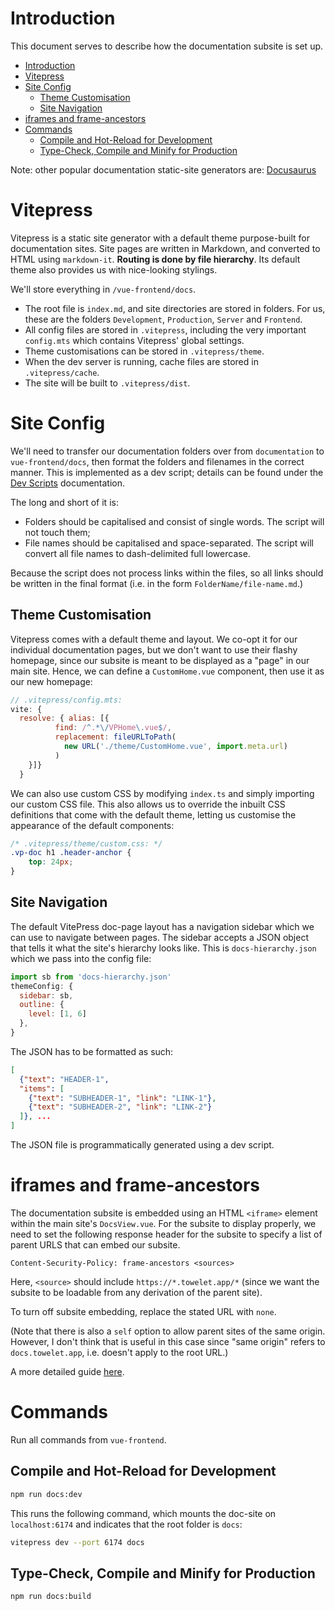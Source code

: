 # Introduction

This document serves to describe how the documentation subsite is set up.

- [Introduction](#introduction)
- [Vitepress](#vitepress)
- [Site Config](#site-config)
  - [Theme Customisation](#theme-customisation)
  - [Site Navigation](#site-navigation)
- [iframes and frame-ancestors](#iframes-and-frame-ancestors)
- [Commands](#commands)
  - [Compile and Hot-Reload for Development](#compile-and-hot-reload-for-development)
  - [Type-Check, Compile and Minify for Production](#type-check-compile-and-minify-for-production)

Note: other popular documentation static-site generators are: [Docusaurus](https://docusaurus.io/docs)

# Vitepress

Vitepress is a static site generator with a default theme purpose-built for documentation sites. Site pages are written in Markdown, and converted to HTML using `markdown-it`. **Routing is done by file hierarchy**. Its default theme also provides us with nice-looking stylings.

We'll store everything in `/vue-frontend/docs`.

- The root file is `index.md`, and site directories are stored in folders. For us, these are the folders `Development`, `Production`, `Server` and `Frontend`.
- All config files are stored in `.vitepress`, including the very important `config.mts` which contains Vitepress' global settings.
- Theme customisations can be stored in `.vitepress/theme`.
- When the dev server is running, cache files are stored in `.vitepress/cache`.
- The site will be built to `.vitepress/dist`.

# Site Config

We'll need to transfer our documentation folders over from `documentation` to `vue-frontend/docs`, then format the folders and filenames in the correct manner. This is implemented as a dev script; details can be found under the [Dev Scripts](../Development/dev-scripts.md) documentation.

The long and short of it is:
- Folders should be capitalised and consist of single words. The script will not touch them;
- File names should be capitalised and space-separated. The script will convert all file names to dash-delimited full lowercase.

Because the script does not process links within the files, so all links should be written in the final format (i.e. in the form `FolderName/file-name.md`.)

## Theme Customisation

Vitepress comes with a default theme and layout. We co-opt it for our individual documentation pages, but we don't want to use their flashy homepage, since our subsite is meant to be displayed as a "page" in our main site. Hence, we can define a `CustomHome.vue` component, then use it as our new homepage:

```js
// .vitepress/config.mts:
vite: {
  resolve: { alias: [{
          find: /^.*\/VPHome\.vue$/,
          replacement: fileURLToPath(
            new URL('./theme/CustomHome.vue', import.meta.url)
          )
    }]}
  }
```

We can also use custom CSS by modifying `index.ts` and simply importing our custom CSS file. This also allows us to override the inbuilt CSS definitions that come with the default theme, letting us customise the appearance of the default components:

```css
/* .vitepress/theme/custom.css: */
.vp-doc h1 .header-anchor {
    top: 24px;
}
```
## Site Navigation

The default VitePress doc-page layout has a navigation sidebar which we can use to navigate between pages. The sidebar accepts a JSON object that tells it what the site's hierarchy looks like. This is `docs-hierarchy.json` which we pass into the config file:

```js
import sb from 'docs-hierarchy.json'
themeConfig: {
  sidebar: sb,
  outline: {
    level: [1, 6]
  },
}
```

The JSON has to be formatted as such:

```json
[
  {"text": "HEADER-1",
  "items": [
    {"text": "SUBHEADER-1", "link": "LINK-1"},
    {"text": "SUBHEADER-2", "link": "LINK-2"}
  ]}, ...
]
```

The JSON file is programmatically generated using a dev script.

# iframes and frame-ancestors

The documentation subsite is embedded using an HTML `<iframe>` element within the main site's `DocsView.vue`. For the subsite to display properly, we need to set the following response header for the subsite to specify a list of parent URLS that can embed our subsite.
```http
Content-Security-Policy: frame-ancestors <sources>
```

Here, `<source>` should include `https://*.towelet.app/*` (since we want the subsite to be loadable from any derivation of the parent site).

To turn off subsite embedding, replace the stated URL with `none`.

(Note that there is also a `self` option to allow parent sites of the same origin. However, I don't think that is useful in this case since "same origin" refers to `docs.towelet.app`, i.e. doesn't apply to the root URL.)

A more detailed guide [here](https://content-security-policy.com/frame-ancestors/).

# Commands

Run all commands from `vue-frontend`.

## Compile and Hot-Reload for Development

```sh
npm run docs:dev
```

This runs the following command, which mounts the doc-site on `localhost:6174` and indicates that the root folder is `docs`:

```sh
vitepress dev --port 6174 docs
```

## Type-Check, Compile and Minify for Production

```sh
npm run docs:build
```